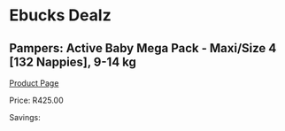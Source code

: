 
# Ebucks Dealz
## Pampers: Active Baby Mega Pack - Maxi/Size 4 [132 Nappies], 9-14 kg
[Product Page](https://www.ebucks.com/web/shop/productSelected.do?prodId=282369877&catId=1186088243)

Price: R425.00

Savings: 


	